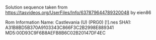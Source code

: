 Solution sequence taken from https://tasvideos.org/UserFiles/Info/637879644789320048 by eien86

Rom Information
Name: Castlevania (U) (PRG0) [!].nes
SHA1: A31B8BD5B370A9103343C866F3C2B2998E889341
MD5:00D93C9F6B8AEFB8B6C02B20147DF4EC
